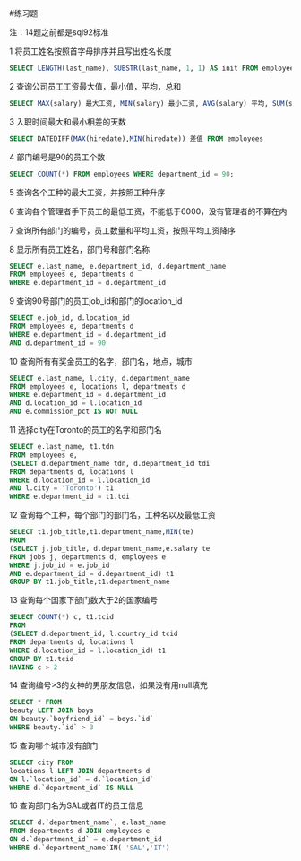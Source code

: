 #练习题

注：14题之前都是sql92标准

1 将员工姓名按照首字母排序并且写出姓名长度
```sql
SELECT LENGTH(last_name), SUBSTR(last_name, 1, 1) AS init FROM employees ORDER BY init
```
2 查询公司员工工资最大值，最小值，平均，总和
```sql
SELECT MAX(salary) 最大工资, MIN(salary) 最小工资, AVG(salary) 平均, SUM(salary) 总和 FROM employees
```
3 入职时间最大和最小相差的天数
```sql
SELECT DATEDIFF(MAX(hiredate),MIN(hiredate)) 差值 FROM employees
```
4 部门编号是90的员工个数

```sql
SELECT COUNT(*) FROM employees WHERE department_id = 90;
```

5 查询各个工种的最大工资，并按照工种升序

6 查询各个管理者手下员工的最低工资，不能低于6000，没有管理者的不算在内

7 查询所有部门的编号，员工数量和平均工资，按照平均工资降序

8 显示所有员工姓名，部门号和部门名称
```sql
SELECT e.last_name, e.department_id, d.department_name
FROM employees e, departments d
WHERE e.department_id = d.department_id
```

9 查询90号部门的员工job_id和部门的location_id

```sql
SELECT e.job_id, d.location_id
FROM employees e, departments d
WHERE e.department_id = d.department_id
AND d.department_id = 90
```
10 查询所有有奖金员工的名字，部门名，地点，城市

```sql
SELECT e.last_name, l.city, d.department_name
FROM employees e, locations l, departments d
WHERE e.department_id = d.department_id
AND d.location_id = l.location_id
AND e.commission_pct IS NOT NULL
```
11 选择city在Toronto的员工的名字和部门名
```sql
SELECT e.last_name, t1.tdn
FROM employees e,
(SELECT d.department_name tdn, d.department_id tdi
FROM departments d, locations l
WHERE d.location_id = l.location_id
AND l.city = 'Toronto') t1
WHERE e.department_id = t1.tdi
```

12 查询每个工种，每个部门的部门名，工种名以及最低工资
```sql
SELECT t1.job_title,t1.department_name,MIN(te)
FROM
(SELECT j.job_title, d.department_name,e.salary te
FROM jobs j, departments d, employees e
WHERE j.job_id = e.job_id
AND e.department_id = d.department_id) t1
GROUP BY t1.job_title,t1.department_name
```

13 查询每个国家下部门数大于2的国家编号
```sql
SELECT COUNT(*) c, t1.tcid
FROM
(SELECT d.department_id, l.country_id tcid
FROM departments d, locations l
WHERE d.location_id = l.location_id) t1
GROUP BY t1.tcid
HAVING c > 2
```
14 查询编号>3的女神的男朋友信息，如果没有用null填充
```sql
SELECT * FROM
beauty LEFT JOIN boys
ON beauty.`boyfriend_id` = boys.`id`
WHERE beauty.`id` > 3
```

15 查询哪个城市没有部门
```sql
SELECT city FROM
locations l LEFT JOIN departments d
ON l.`location_id` = d.`location_id`
WHERE d.`department_id` IS NULL
```

16 查询部门名为SAL或者IT的员工信息
```sql
SELECT d.`department_name`, e.last_name
FROM departments d JOIN employees e
ON d.`department_id` = e.department_id
WHERE d.`department_name`IN( 'SAL','IT')
```
